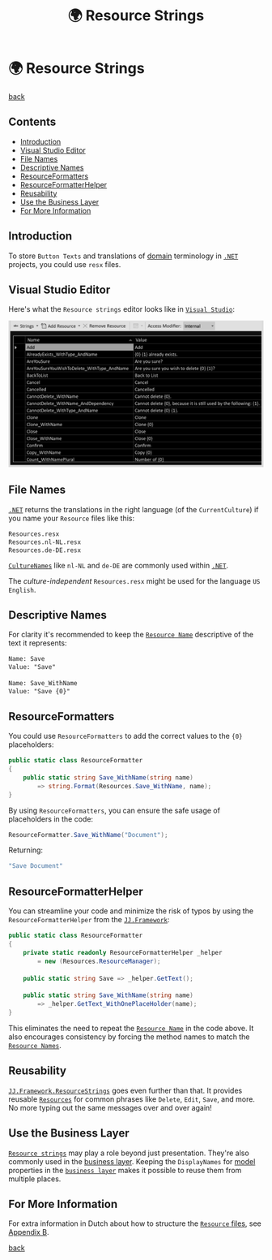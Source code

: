 ﻿---
title: "🌍 Resource Strings"
image: "/images/resource-string-editor.png"
---

🌍 Resource Strings
====================

[back](README.md)

<h2>Contents</h2>

- [Introduction](#introduction)
- [Visual Studio Editor](#visual-studio-editor)
- [File Names](#file-names)
- [Descriptive Names](#descriptive-names)
- [ResourceFormatters](#resourceformatters)
- [ResourceFormatterHelper](#resourceformatterhelper)
- [Reusability](#reusability)
- [Use the Business Layer](#use-the-business-layer)
- [For More Information](#for-more-information)


Introduction
------------

To store `Button Texts` and translations of [domain](data-access.md#entities) terminology in [`.NET`](../api.md#dotnet) projects, you could use `resx` files.


Visual Studio Editor
--------------------

Here's what the `Resource strings` editor looks like in [`Visual Studio`](../api.md#visual-studio):

![String Resource Editor](../images/resource-string-editor.png)


File Names
----------

[`.NET`](../api.md#dotnet) returns the translations in the right language (of the `CurrentCulture`) if you name your `Resource` files like this:

    Resources.resx
    Resources.nl-NL.resx
    Resources.de-DE.resx

[`CultureNames`](https://www.csharp-examples.net/culture-names/) like `nl-NL` and `de-DE` are commonly used within [`.NET`](../api.md#dotnet).

The *culture-independent* `Resources.resx` might be used for the language `US English`.


Descriptive Names
-----------------

For clarity it's recommended to keep the [`Resource Name`](#visual-studio-editor) descriptive of the text it represents:

    Name: Save
    Value: "Save"

    Name: Save_WithName
    Value: "Save {0}"


ResourceFormatters
------------------

You could use `ResourceFormatters` to add the correct values to the `{0}` placeholders:

```cs
public static class ResourceFormatter
{
    public static string Save_WithName(string name) 
        => string.Format(Resources.Save_WithName, name);
}
```

By using `ResourceFormatters`, you can ensure the safe usage of placeholders in the code:

```cs
ResourceFormatter.Save_WithName("Document");
```

Returning:

```cs
"Save Document"
```


ResourceFormatterHelper
-----------------------

You can streamline your code and minimize the risk of typos by using the `ResourceFormatterHelper` from the [`JJ.Framework`](../api.md#jj-framework-resourcestrings):

```cs
public static class ResourceFormatter
{
    private static readonly ResourceFormatterHelper _helper 
        = new (Resources.ResourceManager);

    public static string Save => _helper.GetText();

    public static string Save_WithName(string name) 
        => _helper.GetText_WithOnePlaceHolder(name);
}
```

This eliminates the need to repeat the [`Resource Name`](#visual-studio-editor) in the code above. It also encourages consistency by forcing the method names to match the [`Resource Names`](#visual-studio-editor).


Reusability
-----------

[`JJ.Framework.ResourceStrings`](../api.md#jj-framework-resourcestrings) goes even further than that. It provides reusable [`Resources`](#resource-strings) for common phrases like `Delete`, `Edit`, `Save`, and more. No more typing out the same messages over and over again!


Use the Business Layer
----------------------

[`Resource strings`](#resource-strings) may play a role beyond just presentation. They're also commonly used in the [business layer](../layers.md#business-layer). Keeping the `DisplayNames` for [model](data-access.md#entities) properties in the [`business layer`](../layers.md#business-layer) makes it possible to reuse them from multiple places.


For More Information
--------------------

For extra information in Dutch about how to structure the [`Resource` files](#file-names), see [Appendix B](../appendices.md#appendix-b-knopteksten-en-berichtteksten-in-applicaties-resource-strings--dutch-).


[back](README.md)
